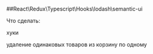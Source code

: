 ##React\Redux\Typescript\Hooks\lodash\semantic-ui

Что сделать:
<p>хуки</p>
<p>удаление одинаковых товаров из корзину по одному</p>
